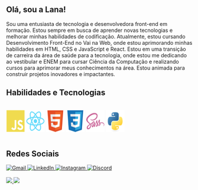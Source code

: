 ## Olá, sou a Lana!

Sou uma entusiasta de tecnologia e desenvolvedora front-end em formação. Estou sempre em busca de aprender novas tecnologias e melhorar minhas habilidades de codificação.
Atualmente, estou cursando Desenvolvimento Front-End no Vai na Web, onde estou aprimorando minhas habilidades em HTML, CSS e JavaScript e React. Estou em uma transição de carreira da área de saúde para a tecnologia, onde estou me dedicando ao vestibular e ENEM para cursar Ciência da Computação e realizando cursos para aprimorar meus conhecimentos na área. Estou animada para construir projetos inovadores e impactantes.

<h2>Habilidades e Tecnologias</h2>
<div style="display: inline_block"><br>
  <img align="center" alt="Rafa-Js" height="60" width="50" src="https://raw.githubusercontent.com/devicons/devicon/master/icons/javascript/javascript-plain.svg">
  <img align="center" alt="Rafa-React" height="60" width="50" src="https://raw.githubusercontent.com/devicons/devicon/master/icons/react/react-original.svg">
  <img align="center" alt="Rafa-HTML" height="60" width="50" src="https://raw.githubusercontent.com/devicons/devicon/master/icons/html5/html5-original.svg">
  <img align="center" alt="Rafa-CSS" height="60" width="50" src="https://raw.githubusercontent.com/devicons/devicon/master/icons/css3/css3-original.svg">
  <img align="center" alt="Rafa-Sass" height="60" width="50" src="https://raw.githubusercontent.com/devicons/devicon/master/icons/sass/sass-original.svg">
  <img align="center" alt="Rafa-Python" height="60" width="50" src="https://raw.githubusercontent.com/devicons/devicon/master/icons/python/python-original.svg">
</div>
<br>

<h2>Redes Sociais</h2>
<div>
    <a href="mailto:lanamartinsm@gmail.com">
    <img src="https://img.shields.io/badge/Gmail-D14836?style=for-the-badge&logo=gmail&logoColor=white" alt="Gmail">
  </a>
    <a href="https://www.linkedin.com/in/lanamartins/" target="_blank">
    <img src="https://img.shields.io/badge/LinkedIn-0077B5?style=for-the-badge&logo=linkedin&logoColor=white" alt="LinkedIn">
  </a>
  <a href="https://instagram.com/lanamartinsm" target="_blank">
    <img src="https://img.shields.io/badge/Instagram-E4405F?style=for-the-badge&logo=instagram&logoColor=white" alt="Instagram">
  </a>
  <a href="https://discord.gg/lanamartins" target="_blank">
    <img src="https://img.shields.io/badge/Discord-7289DA?style=for-the-badge&logo=discord&logoColor=white" alt="Discord">
  </a>
</div>
<br>
<div>
  <a href="https://github.com/lanamartins">
  <img height="180em" src="https://github-readme-stats.vercel.app/api?username=lanamartins&show_icons=true&theme=dracula">
  <img height="180em" src="https://github-readme-stats.vercel.app/api/top-langs/?username=lanamartins&layout=compact&theme=dracula">
</div>
